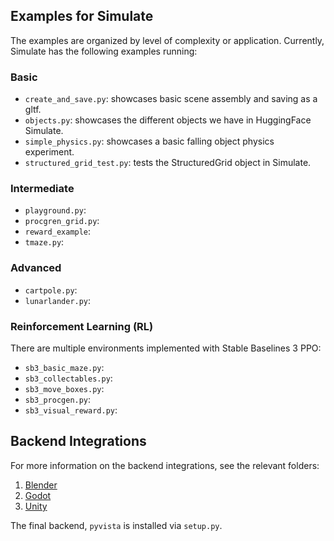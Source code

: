 ## Examples for Simulate

The examples are organized by level of complexity or application. 
Currently, Simulate has the following examples running:

### Basic
* `create_and_save.py`: showcases basic scene assembly and saving as a gltf.
* `objects.py`: showcases the different objects we have in HuggingFace Simulate.
* `simple_physics.py`: showcases a basic falling object physics experiment.
* `structured_grid_test.py`: tests the StructuredGrid object in Simulate.

### Intermediate
* `playground.py`:
* `procgren_grid.py`:
* `reward_example`:
* `tmaze.py`:

### Advanced
* `cartpole.py`:
* `lunarlander.py`:

### Reinforcement Learning (RL)
There are multiple environments implemented with Stable Baselines 3 PPO:
* `sb3_basic_maze.py`:
* `sb3_collectables.py`:
* `sb3_move_boxes.py`:
* `sb3_procgen.py`:
* `sb3_visual_reward.py`:

## Backend Integrations
For more information on the backend integrations, see the relevant folders:
1. [Blender](../integrations/Blender)
2. [Godot](../integrations/Godot)
3. [Unity](../integrations/Unity)

The final backend, `pyvista` is installed via `setup.py`.